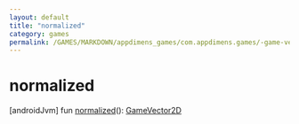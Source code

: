 ```yaml
---
layout: default
title: "normalized"
category: games
permalink: /GAMES/MARKDOWN/appdimens_games/com.appdimens.games/-game-vector2-d/normalized.html
---
```


# normalized

[androidJvm]
fun [normalized](normalized.md)(): [GameVector2D](README.md)